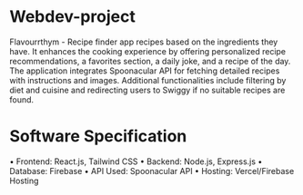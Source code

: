 # Webdev-project
Flavourrthym - Recipe finder app 
recipes based on the ingredients they have. It enhances the cooking experience by offering personalized recipe recommendations, a favorites section, a daily joke, and a recipe of the day. The application integrates Spoonacular API for fetching detailed recipes with instructions and images. Additional functionalities include filtering by diet and cuisine and redirecting users to Swiggy if no suitable recipes are found.

# Software Specification
•	Frontend: React.js, Tailwind CSS
•	Backend: Node.js, Express.js
•	Database: Firebase
•	API Used: Spoonacular API
•	Hosting: Vercel/Firebase Hosting
